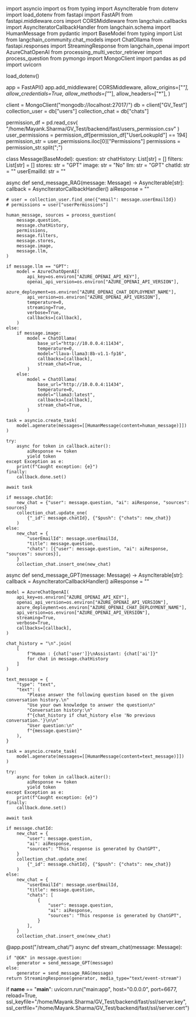 import asyncio
import os
from typing import AsyncIterable
from dotenv import load_dotenv
from fastapi import FastAPI
from fastapi.middleware.cors import CORSMiddleware
from langchain.callbacks import AsyncIteratorCallbackHandler
from langchain.schema import HumanMessage
from pydantic import BaseModel
from typing import List
from langchain_community.chat_models import ChatOllama
from fastapi.responses import StreamingResponse
from langchain_openai import AzureChatOpenAI
from processing_multi_vector_retriever import process_question
from pymongo import MongoClient
import pandas as pd
import uvicorn

load_dotenv()

app = FastAPI()
app.add_middleware(
    CORSMiddleware,
    allow_origins=["*"],
    allow_credentials=True,
    allow_methods=["*"],
    allow_headers=["*"],
)

client = MongoClient("mongodb://localhost:27017/")
db = client["GV_Test"]
collection_user = db["users"]
collection_chat = db["chats"]

permission_df = pd.read_csv(
    "/home/Mayank.Sharma/GV_Test/backend/fast/users_permission.csv"
)
user_permissions = permission_df[permission_df["UserLookupId"] == 194]
permission_str = user_permissions.iloc[0]["Permissions"]
permissions = permission_str.split(";")


class Message(BaseModel):
    question: str
    chatHistory: List[str] = []
    filters: List[str] = []
    stores: str = "GPT"
    image: str = "No"
    llm: str = "GPT"
    chatId: str = ""
    userEmailId: str = ""


async def send_message_RAG(message: Message) -> AsyncIterable[str]:
    callback = AsyncIteratorCallbackHandler()
    aiResponse = ""

    # user = collection_user.find_one({"email": message.userEmailId})
    # permissions = user["userPermissions"]

    human_message, sources = process_question(
        message.question,
        message.chatHistory,
        permissions,
        message.filters,
        message.stores,
        message.image,
        message.llm,
    )

    if message.llm == "GPT":
        model = AzureChatOpenAI(
            api_key=os.environ["AZURE_OPENAI_API_KEY"],
            openai_api_version=os.environ["AZURE_OPENAI_API_VERSION"],
            azure_deployment=os.environ["AZURE_OPENAI_CHAT_DEPLOYMENT_NAME"],
            api_version=os.environ["AZURE_OPENAI_API_VERSION"],
            temperature=0,
            streaming=True,
            verbose=True,
            callbacks=[callback],
        )
    else:
        if message.image:
            model = ChatOllama(
                base_url="http://10.0.0.4:11434",
                temperature=0,
                model="llava-llama3:8b-v1.1-fp16",
                callbacks=[callback],
                stream_chat=True,
            )
        else:
            model = ChatOllama(
                base_url="http://10.0.0.4:11434",
                temperature=0,
                model="llama3:latest",
                callbacks=[callback],
                stream_chat=True,
            )

    task = asyncio.create_task(
        model.agenerate(messages=[[HumanMessage(content=human_message)]])
    )

    try:
        async for token in callback.aiter():
            aiResponse += token
            yield token
    except Exception as e:
        print(f"Caught exception: {e}")
    finally:
        callback.done.set()

    await task

    if message.chatId:
        new_chat = {"user": message.question, "ai": aiResponse, "sources": sources}
        collection_chat.update_one(
            {"_id": message.chatId}, {"$push": {"chats": new_chat}}
        )
    else:
        new_chat = {
            "userEmailId": message.userEmailId,
            "title": message.question,
            "chats": [{"user": message.question, "ai": aiResponse, "sources": sources}],
        }
        collection_chat.insert_one(new_chat)


async def send_message_GPT(message: Message) -> AsyncIterable[str]:
    callback = AsyncIteratorCallbackHandler()
    aiResponse = ""

    model = AzureChatOpenAI(
        api_key=os.environ["AZURE_OPENAI_API_KEY"],
        openai_api_version=os.environ["AZURE_OPENAI_API_VERSION"],
        azure_deployment=os.environ["AZURE_OPENAI_CHAT_DEPLOYMENT_NAME"],
        api_version=os.environ["AZURE_OPENAI_API_VERSION"],
        streaming=True,
        verbose=True,
        callbacks=[callback],
    )

    chat_history = "\n".join(
        [
            f"Human : {chat['user']}\nAssistant: {chat['ai']}"
            for chat in message.chatHistory
        ]
    )

    text_message = {
        "type": "text",
        "text": (
            "Please answer the following question based on the given conversation history.\n"
            "Use your own knowledge to answer the question\n"
            "Conversation history:\n"
            f"{chat_history if chat_history else 'No previous conversation.'}\n\n"
            "User question:\n"
            f"{message.question}"
        ),
    }

    task = asyncio.create_task(
        model.agenerate(messages=[[HumanMessage(content=text_message)]])
    )

    try:
        async for token in callback.aiter():
            aiResponse += token
            yield token
    except Exception as e:
        print(f"Caught exception: {e}")
    finally:
        callback.done.set()

    await task

    if message.chatId:
        new_chat = {
            "user": message.question,
            "ai": aiResponse,
            "sources": "This response is generated by ChatGPT",
        }
        collection_chat.update_one(
            {"_id": message.chatId}, {"$push": {"chats": new_chat}}
        )
    else:
        new_chat = {
            "userEmailId": message.userEmailId,
            "title": message.question,
            "chats": [
                {
                    "user": message.question,
                    "ai": aiResponse,
                    "sources": "This response is generated by ChatGPT",
                }
            ],
        }
        collection_chat.insert_one(new_chat)


@app.post("/stream_chat/")
async def stream_chat(message: Message):

    if "@GK" in message.question:
        generator = send_message_GPT(message)
    else:
        generator = send_message_RAG(message)
    return StreamingResponse(generator, media_type="text/event-stream")

if __name__ == "__main__":
    uvicorn.run("main:app", host="0.0.0.0", port=6677, reload=True, ssl_keyfile="/home/Mayank.Sharma/GV_Test/backend/fast/ssl/server.key", ssl_certfile="/home/Mayank.Sharma/GV_Test/backend/fast/ssl/server.cert")

